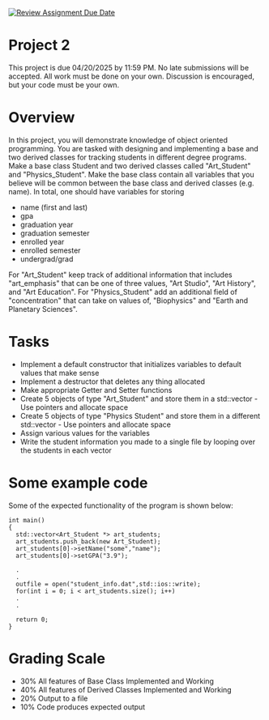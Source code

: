 [![Review Assignment Due Date](https://classroom.github.com/assets/deadline-readme-button-22041afd0340ce965d47ae6ef1cefeee28c7c493a6346c4f15d667ab976d596c.svg)](https://classroom.github.com/a/ZLDaAvmS)
# Project 2
This project is due 04/20/2025 by 11:59 PM.  No late submissions will be accepted.  All work must be done on your own.  Discussion is encouraged, but your code must be your own.

# Overview
In this project, you will demonstrate knowledge of object oriented programming.  You are tasked with designing and implementing a base and two derived classes for tracking students in different degree programs.  Make a base class Student and two derived classes called "Art_Student" and "Physics_Student".  Make the base class contain all variables that you believe will be common between the base class and derived classes (e.g. name).  In total, one should have variables for storing 
  - name (first and last)
  - gpa
  - graduation year
  - graduation semester
  - enrolled year
  - enrolled semester
  - undergrad/grad
  
For "Art_Student" keep track of additional information that includes "art_emphasis" that can be one of three values, "Art Studio", "Art History", and "Art Education".  For "Physics_Student" add an additional field of "concentration" that can take on values of, "Biophysics" and "Earth and Planetary Sciences".
  
# Tasks
  - Implement a default constructor that initializes variables to default values that make sense
  - Implement a destructor that deletes any thing allocated
  - Make appropriate Getter and Setter functions
  - Create 5 objects of type "Art_Student" and store them in a std::vector - Use pointers and allocate space
  - Create 5 objects of type "Physics Student" and store them in a different std::vector - Use pointers and allocate space
  - Assign various values for the variables
  - Write the student information you made to a single file by looping over the students in each vector
  
# Some example code
Some of the expected functionality of the program is shown below:

```
int main()
{
  std::vector<Art_Student *> art_students;
  art_students.push_back(new Art_Student);
  art_students[0]->setName("some","name");
  art_students[0]->setGPA("3.9");
  
  .
  .
  outfile = open("student_info.dat",std::ios::write);
  for(int i = 0; i < art_students.size(); i++)
  .
  .
  
  return 0;
}
```

# Grading Scale
 - 30% All features of Base Class Implemented and Working
 - 40% All features of Derived Classes Implemented and Working
 - 20% Output to a file
 - 10% Code produces expected output
  
